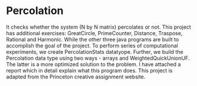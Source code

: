 # Percolation
It checks whether the system (N by N matrix) percolates or not. 
This project has additional exercises: GreatCircle, PrimeCounter, Distance, Traspose, Rational and Harmonic. 
While the other three java programs are built to accomplish the goal of the project. 
To perform series of computational experiments, we create PercolationStats datatyope. 
Further, we build the Percolation data type using two ways - arrays and WeightedQuickUnionUF. The latter is a more optimized solution to the problem. 
I have attached a report which in detail explain what this program does. 
This project is adapted from the Princeton creative assignment website. 
